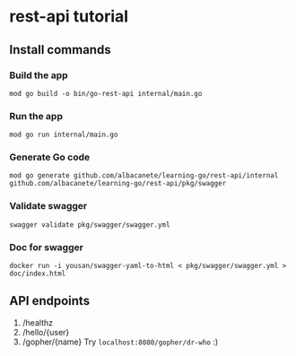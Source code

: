 # rest-api tutorial 

## Install commands
### Build the app
`mod go build -o bin/go-rest-api internal/main.go`

### Run the app
`mod go run internal/main.go`

### Generate Go code
`mod go generate github.com/albacanete/learning-go/rest-api/internal github.com/albacanete/learning-go/rest-api/pkg/swagger`

### Validate swagger
`swagger validate pkg/swagger/swagger.yml`

### Doc for swagger
`docker run -i yousan/swagger-yaml-to-html < pkg/swagger/swagger.yml > doc/index.html`

## API endpoints

1. /healthz
2. /hello/{user}
3. /gopher/{name}
    Try `localhost:8080/gopher/dr-who` :)